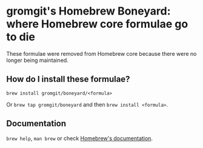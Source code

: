 # gromgit's Homebrew Boneyard: where Homebrew core formulae go to die

These formulae were removed from Homebrew core because there were no longer being maintained.

## How do I install these formulae?

`brew install gromgit/boneyard/<formula>`

Or `brew tap gromgit/boneyard` and then `brew install <formula>`.

## Documentation

`brew help`, `man brew` or check [Homebrew's documentation](https://docs.brew.sh).
